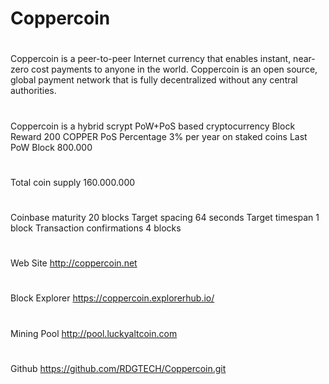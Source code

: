 # Coppercoin
#
Coppercoin is a peer-to-peer Internet currency that enables instant, near-zero cost payments to anyone in the world. 
Coppercoin is an open source, global payment network that is fully decentralized without any central authorities. 
#
Coppercoin is a hybrid scrypt PoW+PoS based cryptocurrency
Block Reward 200 COPPER
PoS Percentage  3% per year on staked coins
Last PoW Block 800.000
#
Total coin supply 160.000.000
#
Coinbase maturity 20 blocks
Target spacing 64 seconds
Target timespan 1 block
Transaction confirmations 4 blocks
#
Web Site http://coppercoin.net
#
Block Explorer https://coppercoin.explorerhub.io/
#
Mining Pool http://pool.luckyaltcoin.com
#
Github https://github.com/RDGTECH/Coppercoin.git
#
#


